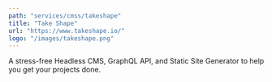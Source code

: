 ```yaml
---
path: "services/cmss/takeshape"
title: "Take Shape"
url: "https://www.takeshape.io/"
logo: "/images/takeshape.png"
---
```


A stress-free Headless CMS, GraphQL API, and Static Site Generator to help you get your projects done.

